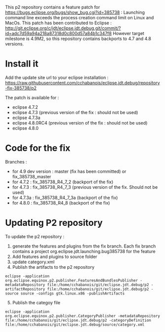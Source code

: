 This p2 repository contains a feature patch for https://bugs.eclipse.org/bugs/show_bug.cgi?id=385738 : Launching command line exceeds the process creation command limit on Linux and MacOs. 
This patch has been contributed to Eclipse : http://git.eclipse.org/c/jdt/eclipse.jdt.debug.git/commit/?id=adc7d59a94a218a87318d0c800d57a84b1c347f8
However target milestone is 4.9M2, so this repository contains backports to 4.7 and 4.8 versions.

# Install it
Add the update site url to your eclipse installation : https://raw.githubusercontent.com/cchabanois/eclipse.jdt.debug/repository-fix-385738/p2 

The patch is available for :
* eclipse 4.7.2
* eclipse 4.7.3 (previous version of the fix : should not be used)
* eclipse 4.7.3a
* eclipse 4.8.0RC4 (previous version of the fix : should not be used)
* eclipse 4.8.0

# Code for the fix
Branches :
* for 4.9 dev version : master (fix has been committed) or fix_385738_master
* for 4.7.2 : fix_385738_R4_7_2 (backport of the fix)
* for 4.7.3 : fix_385738_R4_7_3 (previous version of the fix. Should not be used)
* for 4.7.3a : fix_385738_R4_7_3a (backport of the fix)
* for 4.8.0 : fix_385738_R4_8 (backport of the fix)

# Updating P2 repository
To update the p2 repository :
1) generate the features and plugins from the fix branch. Each fix branch contains a project org.eclipse.jdt.launching.bug385738 for the feature
2) Add features and plugins to source folder
3) update category.xml
4) Publish the artifacts to the p2 repository
```
eclipse -application org.eclipse.equinox.p2.publisher.FeaturesAndBundlesPublisher -metadataRepository file:/home/cchabanois/git/eclipse.jdt.debug/p2 -artifactRepository file:/home/cchabanois/git/eclipse.jdt.debug/p2 -source source -configs gtk.linux.x86 -publishArtifacts
```
5) Publish the categoy file
```
eclipse -application org.eclipse.equinox.p2.publisher.CategoryPublisher -metadataRepository file:/home/cchabanois/git/eclipse.jdt.debug/p2 -categoryDefinition file:/home/cchabanois/git/eclipse.jdt.debug/source/category.xml
```
